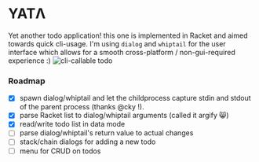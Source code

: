 # YATΛ
Yet another todo application! this one is implemented in Racket and aimed towards quick cli-usage. I'm using `dialog` and `whiptail` for the user interface which allows for a smooth cross-platform / non-gui-required experience :)
![cli-callable todo](http://i.imgur.com/HAp3v6V.gif)

### Roadmap
- [x] spawn dialog/whiptail and let the childprocess capture stdin and stdout of the parent process (thanks @cky !).
- [x] parse Racket list to dialog/whiptail arguments (called it argify :smile_cat:)
- [x] read/write todo list in data mode
- [ ] parse dialog/whiptail's return value to actual changes
- [ ] stack/chain dialogs for adding a new todo
- [ ] menu for CRUD on todos
